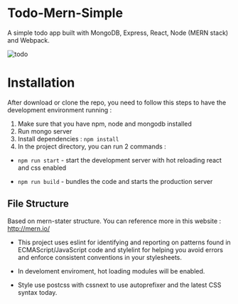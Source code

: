 # Todo-Mern-Simple
A simple todo app built with MongoDB, Express, React, Node (MERN stack) and Webpack.

![todo](https://i.imgur.com/Uv6bG5S.png)

# Installation
After download or clone the repo, you need to follow this steps to have the development environment running :
1. Make sure that you have npm, node and mongodb installed
2. Run mongo server
3. Install dependencies :
  `npm install`
4. In the project directory, you can run 2 commands :

- `npm run start` - start the development server with hot reloading react and css enabled

- `npm run build` - bundles the code and starts the production server

## File Structure
Based on mern-stater structure. You can reference more in this website : http://mern.io/

- This project uses eslint for identifying and reporting on patterns found in ECMAScript/JavaScript code and stylelint for helping you avoid errors and enforce consistent conventions in your stylesheets.

- In develoment enviroment, hot loading modules will be enabled.

- Style use postcss with cssnext to use autoprefixer and the latest CSS syntax today. 
